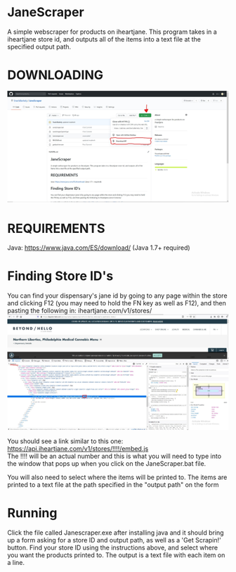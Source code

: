 # JaneScraper
A simple webscraper for products on iheartjane. This program takes in a iheartjane store id, and outputs all of the items into a text file at the specified output path.

# DOWNLOADING
![download](https://github.com/SnarlsBarkely/JaneScraper/blob/master/JaneParserGuide/downloadRepo.jpg)

# REQUIREMENTS
Java: https://www.java.com/ES/download/ (Java 1.7+ required)

# Finding Store ID's
You can find your dispensary's jane id by going to any page within the store and clicking F12 (you may need to hold the FN key as well as F12), and then pasting the following in: iheartjane.com/v1/stores/
![janeID](https://github.com/SnarlsBarkely/JaneScraper/blob/master/JaneParserGuide/janeID.jpg)

You should see a link similar to this one: https://api.iheartjane.com/v1/stores/!!!!/embed.js  
The !!!! will be an actual number and this is what you will need to type into the window that pops up when you click on the JaneScraper.bat file. 

You will also need to select where the items will be printed to. The items are printed to a text file at the path specified in the "output path" on the form


# Running
Click the file called Janescraper.exe after installing java and it should bring up a form asking for a store ID and output path, as well as a 'Get Scrapin!' button. Find your store ID using the instructions above, and select where you want the products printed to. The output is a text file with each item on a line. 
